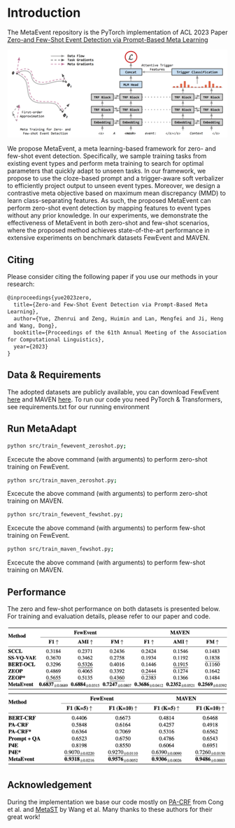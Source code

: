 # Introduction

The MetaEvent repository is the PyTorch implementation of ACL 2023 Paper [Zero-and Few-Shot Event Detection via Prompt-Based Meta Learning](https://arxiv.org/abs/2305.17373)

<img src=pics/intro.png>

We propose MetaEvent, a meta learning-based framework for zero- and few-shot event detection. Specifically, we sample training tasks from existing event types and perform meta training to search for optimal parameters that quickly adapt to unseen tasks. In our framework, we propose to use the cloze-based prompt and a trigger-aware soft verbalizer to efficiently project output to unseen event types. Moreover, we design a contrastive meta objective based on maximum mean discrepancy (MMD) to learn class-separating features. As such, the proposed MetaEvent can perform zero-shot event detection by mapping features to event types without any prior knowledge. In our experiments, we demonstrate the effectiveness of MetaEvent in both zero-shot and few-shot scenarios, where the proposed method achieves state-of-the-art performance in extensive experiments on benchmark datasets FewEvent and MAVEN.


## Citing 

Please consider citing the following paper if you use our methods in your research:
```
@inproceedings{yue2023zero,
  title={Zero-and Few-Shot Event Detection via Prompt-Based Meta Learning},
  author={Yue, Zhenrui and Zeng, Huimin and Lan, Mengfei and Ji, Heng and Wang, Dong},
  booktitle={Proceedings of the 61th Annual Meeting of the Association for Computational Linguistics},
  year={2023}
}
```


## Data & Requirements

The adopted datasets are publicly available, you can download FewEvent [here](https://github.com/congxin95/PA-CRF/tree/main/data/FewEvent) and MAVEN [here](https://github.com/chen700564/causalFSED/tree/master/data/maven). To run our code you need PyTorch & Transformers, see requirements.txt for our running environment


## Run MetaAdapt

```bash
python src/train_fewevent_zeroshot.py;
```
Excecute the above command (with arguments) to perform zero-shot training on FewEvent.
```bash
python src/train_maven_zeroshot.py;
```
Excecute the above command (with arguments) to perform zero-shot training on MAVEN.
```bash
python src/train_fewevent_fewshot.py;
```
Excecute the above command (with arguments) to perform few-shot training on FewEvent.
```bash
python src/train_maven_fewshot.py;
```
Excecute the above command (with arguments) to perform few-shot training on MAVEN.


## Performance

The zero and few-shot performance on both datasets is presented below. For training and evaluation details, please refer to our paper and code.

<img src=pics/zeroshot_performance.png width=1000>
<img src=pics/fewshot_performance.png width=1000>


## Acknowledgement

During the implementation we base our code mostly on [PA-CRF](https://github.com/congxin95/PA-CRF) from Cong et al. and [MetaST](https://github.com/microsoft/MetaST) by Wang et al. Many thanks to these authors for their great work!